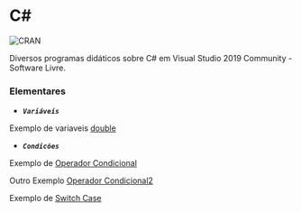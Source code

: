 # C#

![CRAN](https://img.shields.io/badge/%20LICENSE%20-GPL%203-blue.svg?style=for-the-badge)

Diversos programas didáticos sobre C# em Visual Studio 2019 Community - Software Livre.

### Elementares

* ***```Variáveis```*** 

Exemplo de variaveis [double](TipoDouble)

* ***```Condicões```*** 

Exemplo de [Operador Condicional](OperadorCondicional)

Outro Exemplo [Operador Condicional2](OperadorCondicional2)

Exemplo de [Switch Case](SwitchCaseVogal)
